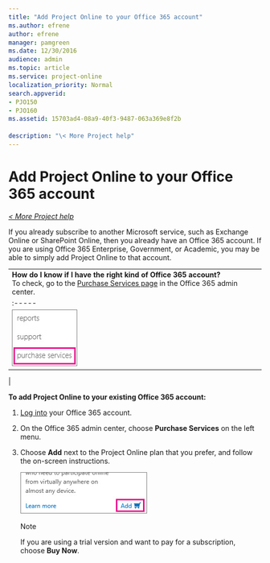 ```yaml
---
title: "Add Project Online to your Office 365 account"
ms.author: efrene
author: efrene
manager: pamgreen
ms.date: 12/30/2016
audience: admin
ms.topic: article
ms.service: project-online
localization_priority: Normal
search.appverid:
- PJO150
- PJO160
ms.assetid: 15703ad4-08a9-40f3-9487-063a369e8f2b

description: "\< More Project help"
---
```


# Add Project Online to your Office 365 account

 *[\< More Project help](project-help.md)* 
  
If you already subscribe to another Microsoft service, such as Exchange Online or SharePoint Online, then you already have an Office 365 account. If you are using Office 365 Enterprise, Government, or Academic, you may be able to simply add Project Online to that account.
  
||
|:-----|
|**How do I know if I have the right kind of Office 365 account?** <br/> To check, go to the [Purchase Services page](https://go.microsoft.com/fwlink/p/?LinkID=402340) in the Office 365 admin center.  <br/> |||
|:-----|:-----|
|![Purchase Services](media/6a43626d-916a-4bb7-816f-633770ded933.jpg)           <br/> |**If you see Project Online listed,** this means you can add it! Keep reading to learn more.  <br/> **If you don't see Project Online listed,** this could be because your account isn't Office 365 Enterprise, Government, or Academic. These are the only subscription levels that currently support Project Online.  <br/> |
   
|
   
 **To add Project Online to your existing Office 365 account:**
  
1. [Log into](https://portal.office.com) your Office 365 account. 
    
2. On the Office 365 admin center, choose **Purchase Services** on the left menu. 
    
3. Choose **Add** next to the Project Online plan that you prefer, and follow the on-screen instructions. 
    
    ![Add](media/31f98738-ca32-4579-828d-8bdcbc2a953a.jpg)
  
    > [!NOTE]
    >  If you are using a trial version and want to pay for a subscription, choose **Buy Now**. 
  

